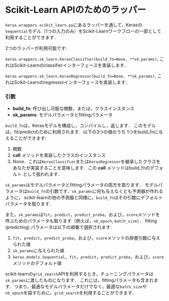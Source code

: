 # Scikit-Learn APIのためのラッパー

`keras.wrappers.scikit_learn.py`にあるラッパーを通して，Kerasの`Sequential`モデル（1つの入力のみ）をScikit-Learnワークフローの一部として利用することができます．

2つのラッパーが利用可能です:

`keras.wrappers.sk_learn.KerasClassifier(build_fn=None, **sk_params)`, これはScikit-Learnのclassifierインターフェースを実装します．

`keras.wrappers.sk_learn.KerasRegressor(build_fn=None, **sk_params)`, これはScikit-Learnのregressorインターフェースを実装します．

### 引数

- __build_fn__: 呼び出し可能な関数，または，クラスインスタンス
- __sk_params__: モデルパラメータとfittingパラメータ

`build_fn`は，Kerasモデルを構成し，コンパイルし，返します．
このモデルは，fit/predictのために利用されます．以下の3つの値のうち
1つをbuild_fnに与えることができます:

1. 関数
2. __call__ メソッドを実装したクラスのインスタンス
3. None．これは`KerasClassifier`または`KerasRegressor`を継承したクラスを
あなたが実装することを意味します．この __call__ メソッドはbuild_fnのデフォルト
として扱われます．

`sk_params`はモデルパラメータとfittingパラメータの両方を取ります．
モデルパラメータは`build_fn`の引数です．`sk_params`に何も与えなくとも予測器が作れるように，
scikit-learnの他の予測器と同様に，`build_fn`はその引数にデフォルトパラメータを取ります．

また，`sk_params`は`fit`，`predict`，`predict_proba`，および，`score`メソッドを
呼ぶためのパラメータも取ります（例えば，`nb_epoch`, `batch_size`）．
fitting (predicting) パラメータは以下の順番で選択されます:

1. `fit`，`predict`，`predict_proba`，および，`score`メソッドの辞書引数に与えられた値
2. `sk_params`に与えられた値
3. `keras.models.Sequential`，`fit`，`predict`，`predict_proba`，および，`score`メソッドのデフォルト値

scikit-learnの`grid_search`APIを利用するとき，チューニングパラメータは`sk_params`に渡したものになります．
これには，fittingパラメータも含まれます．つまり，最適なモデルパラメータだけでなく，最適な`batch_size`や
`nb_epoch`を探すために，`grid_search`を利用することができます．
